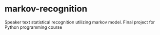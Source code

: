 # markov-recognition
Speaker text statistical recognition utilizing markov model. Final project for Python programming course
